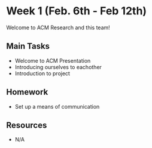 <h1>Week 1 (Feb. 6th - Feb 12th)</h1>

<p> Welcome to ACM Research and this team! </p> 

<h2>Main Tasks</h2>
<ul>
  <li>Welcome to ACM Presentation</li>
  <li>Introducing ourselves to eachother</li>
  <li>Introduction to project</li>
</ul>
<h2>Homework</h2> 
<ul>
  <li>Set up a means of communication</li>
</ul>
<h2>Resources</h2> 
<ul>
  <li>N/A</li>
</ul>

